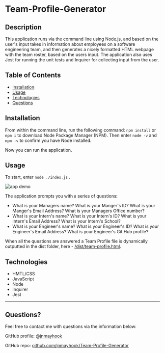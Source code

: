 # Team-Profile-Generator

## Description 
  
This application runs via the command line using Node.js, and based on the user's input takes in information about employees on a software engineering team, and then generates a nicely formatted HTML webpage with the team roster, based on the users input.  The application also uses Jest for running the unit tests and Inquirer for collecting input from the user. 


## Table of Contents

* [Installation](#installation)
* [Usage](#usage)
* [Technologies](#technologies)
* [Questions](#questions)
  

## Installation

From within the command line, run the following command: `npm install` or `npm i` to download Node Package Manager (NPM).  Then enter `node -v` and `npm -v` to confirm you have Node installed. 

Now you can run the application. 


## Usage 

To start, enter `node ./index.js` . 

![app demo]()

The application prompts you with a series of questions:
- What is your Managers name?  What is your Manger's ID?  What is your Manger's Email Address?  What is your Managers Office number? 
- What is your Intern's name?  What is your Intern's ID?  What is your Intern's Email Address?  What is your Intern's School? 
- What is your Engineer's name?  What is your Engineer's ID?  What is your Engineer's Email Address?  What is your Engineer's Git Hub profile? 

When all the questions are answered a Team Profile file is dynamically outputted in the dist folder, here - [/dist/team-profile.html](https://github.com/jnmayhook/Team-Profile-Generator/blob/main/dist/team-profile.html).  


## Technologies

- HMTL/CSS
- JavaScript
- Node
- Inquirer
- Jest

---

## Questions?
Feel free to contact me with questions via the information below:

GitHub profile: [@jnmayhook](https://github.com/jnmayhook)

GitHub repo: [github.com/jnmayhook/Team-Profile-Generator](https://github.com/jnmayhook/Team-Profile-Generator)